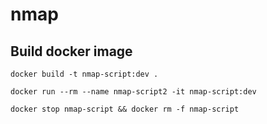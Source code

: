 # nmap


## Build docker image
```shell
docker build -t nmap-script:dev .
```

```shell
docker run --rm --name nmap-script2 -it nmap-script:dev
```

```shell
docker stop nmap-script && docker rm -f nmap-script
```